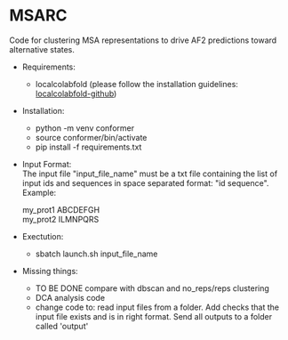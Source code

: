 # MSARC
Code for clustering MSA representations to drive AF2 predictions toward alternative states.

- Requirements: 
    - localcolabfold (please follow the installation guidelines: [localcolabfold-github](https://github.com/YoshitakaMo/localcolabfold))

- Installation:
    - python -m venv conformer
    - source conformer/bin/activate
    - pip install -f requirements.txt 

- Input Format:  
    The input file "input_file_name" must be a txt file containing the list of input ids and sequences in space separated format: "id sequence".
    Example:
    
    my_prot1 ABCDEFGH  
    my_prot2 ILMNPQRS

- Exectution: 
    - sbatch launch.sh input_file_name 

- Missing things:
    - TO BE DONE compare with dbscan and no_reps/reps clustering
    - DCA analysis code
    - change code to: read input files from a folder. Add checks that the input file exists and is in right format. Send all outputs to a folder called 'output'
